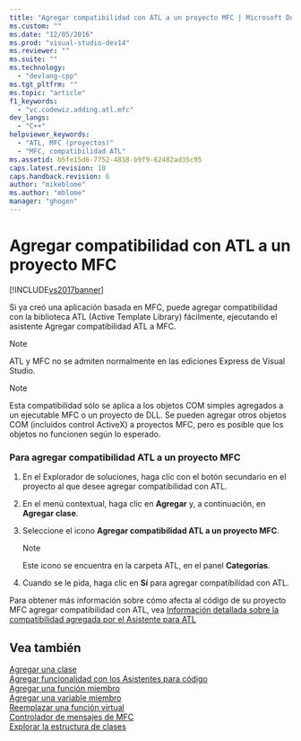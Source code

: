 ```yaml
---
title: "Agregar compatibilidad con ATL a un proyecto MFC | Microsoft Docs"
ms.custom: ""
ms.date: "12/05/2016"
ms.prod: "visual-studio-dev14"
ms.reviewer: ""
ms.suite: ""
ms.technology: 
  - "devlang-cpp"
ms.tgt_pltfrm: ""
ms.topic: "article"
f1_keywords: 
  - "vc.codewiz.adding.atl.mfc"
dev_langs: 
  - "C++"
helpviewer_keywords: 
  - "ATL, MFC (proyectos)"
  - "MFC, compatibilidad ATL"
ms.assetid: b5fe15d6-7752-4818-b9f9-62482ad35c95
caps.latest.revision: 10
caps.handback.revision: 6
author: "mikeblome"
ms.author: "mblome"
manager: "ghogen"
---
```

# Agregar compatibilidad con ATL a un proyecto MFC
[!INCLUDE[vs2017banner](../../assembler/inline/includes/vs2017banner.md)]

Si ya creó una aplicación basada en MFC, puede agregar compatibilidad con la biblioteca ATL \(Active Template Library\) fácilmente, ejecutando el asistente Agregar compatibilidad ATL a MFC.  
  
> [!NOTE]
>  ATL y MFC no se admiten normalmente en las ediciones Express de Visual Studio.  
  
> [!NOTE]
>  Esta compatibilidad sólo se aplica a los objetos COM simples agregados a un ejecutable MFC o un proyecto de DLL.  Se pueden agregar otros objetos COM \(incluidos control ActiveX\) a proyectos MFC, pero es posible que los objetos no funcionen según lo esperado.  
  
### Para agregar compatibilidad ATL a un proyecto MFC  
  
1.  En el Explorador de soluciones, haga clic con el botón secundario en el proyecto al que desee agregar compatibilidad con ATL.  
  
2.  En el menú contextual, haga clic en **Agregar** y, a continuación, en **Agregar clase**.  
  
3.  Seleccione el icono **Agregar compatibilidad ATL a un proyecto MFC**.  
  
    > [!NOTE]
    >  Este icono se encuentra en la carpeta ATL, en el panel **Categorías**.  
  
4.  Cuando se le pida, haga clic en **Sí** para agregar compatibilidad con ATL.  
  
 Para obtener más información sobre cómo afecta al código de su proyecto MFC agregar compatibilidad con ATL, vea [Información detallada sobre la compatibilidad agregada por el Asistente para ATL](../../mfc/reference/details-of-atl-support-added-by-the-atl-wizard.md)  
  
## Vea también  
 [Agregar una clase](../../ide/adding-a-class-visual-cpp.md)   
 [Agregar funcionalidad con los Asistentes para código](../../ide/adding-functionality-with-code-wizards-cpp.md)   
 [Agregar una función miembro](../../ide/adding-a-member-function-visual-cpp.md)   
 [Agregar una variable miembro](../../ide/adding-a-member-variable-visual-cpp.md)   
 [Reemplazar una función virtual](../../ide/overriding-a-virtual-function-visual-cpp.md)   
 [Controlador de mensajes de MFC](../../mfc/reference/adding-an-mfc-message-handler.md)   
 [Explorar la estructura de clases](../../ide/navigating-the-class-structure-visual-cpp.md)